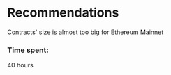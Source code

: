 # Recommendations 

Contracts' size is almost too big for Ethereum Mainnet

### Time spent:
40 hours